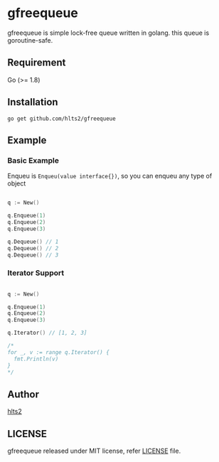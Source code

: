 # gfreequeue

gfreequeue is simple lock-free queue written in golang.
this queue is goroutine-safe.

## Requirement
Go (>= 1.8)

## Installation

```shell
go get github.com/hlts2/gfreequeue
```
## Example

### Basic Example

Enqueu is `Enqueu(value interface{})`, so you can enqueu any type of object

```go

q := New()

q.Enqueue(1)
q.Enqueue(2)
q.Enqueue(3)

q.Dequeue() // 1
q.Dequeue() // 2
q.Dequeue() // 3

```

### Iterator Support

```go

q := New()

q.Enqueue(1)
q.Enqueue(2)
q.Enqueue(3)

q.Iterator() // [1, 2, 3]

/*
for _, v := range q.Iterator() {
  fmt.Println(v)
}
*/
```


## Author
[hlts2](https://github.com/hlts2)

## LICENSE
gfreequeue released under MIT license, refer [LICENSE](https://github.com/hlts2/gfreequeue/blob/master/LICENSE) file.
